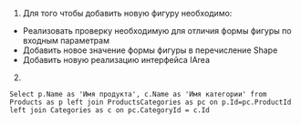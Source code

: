 ﻿1. Для того чтобы добавить новую фигуру необходимо:<br>
- Реализовать проверку необходимую для отличия формы фигуры по входным параметрам
- Добавить новое значение формы фигуры в перечисление Shape 
- Добавить новую реализацию интерфейса IArea

2.
```Select p.Name as 'Имя продукта', c.Name as 'Имя категории' from Products as p left join ProductsCategories as pc on p.Id=pc.ProductId left join Categories as c on pc.CategoryId = c.Id```






